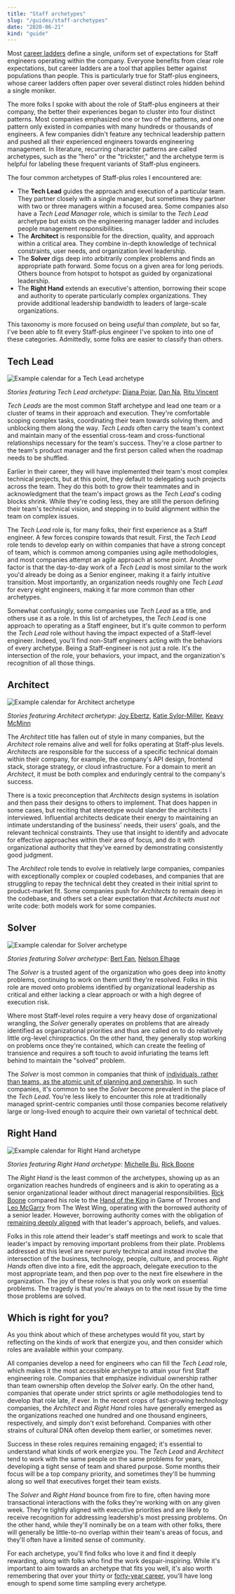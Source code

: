 ```yaml
---
title: "Staff archetypes"
slug: "/guides/staff-archetypes"
date: "2020-06-21"
kind: "guide"
---
```



Most [career ladders](https://lethain.com/perf-management-system/) define a single, uniform set of expectations for Staff engineers
operating within the company.
Everyone benefits from clear role expectations, but career ladders are a tool that applies better against populations than people.
This is particularly true for Staff-plus engineers, whose career ladders often paper over several distinct roles hidden behind a single moniker.

The more folks I spoke with about the role of Staff-plus engineers at their company,
the better their experiences began to cluster into four distinct patterns.
Most companies emphasized one or two of the patterns, and one pattern only existed in companies with many hundreds or thousands of engineers.
A few companies didn't feature any technical leadership pattern and pushed all their experienced engineers towards engineering management.
In literature, recurring character patterns are called archetypes, such as the "hero" or the "trickster,"
and the archetype term is helpful for labeling these frequent variants of Staff-plus engineers.

The four common archetypes of Staff-plus roles I encountered are:

* The **Tech Lead** guides the approach and execution of a particular team. They partner closely with a single manager, but sometimes they partner with two or three managers within a focused area. Some companies also have a  _Tech Lead Manager_ role, which is similar to the _Tech Lead_ archetype but exists on the engineering manager ladder and includes people management responsibilities.
* The **Architect** is responsible for the direction, quality, and approach within a critical area. They combine in-depth knowledge of technical constraints, user needs, and organization level leadership.
* The **Solver** digs deep into arbitrarily complex problems and finds an appropriate path forward. Some focus on a given area for long periods. Others bounce from hotspot to hotspot as guided by organizational leadership.
* The **Right Hand** extends an executive's attention, borrowing their scope and authority to operate particularly complex organizations. They provide additional leadership bandwidth to leaders of large-scale organizations.

This taxonomy is more focused on being _useful_ than _complete_, but so far, I've been able to fit every Staff-plus engineer I've spoken to into one of these categories. Admittedly, some folks are easier to classify than others.


## Tech Lead

![Example calendar for a Tech Lead archetype](/archetypes//TechLeadCalendar.png)

_Stories featuring Tech Lead archetype_: [Diana Pojar](https://staffeng.com/stories/diana-pojar), [Dan Na](https://staffeng.com/stories/dan-na), [Ritu Vincent](https://staffeng.com/stories/ritu-vincent)

_Tech Leads_ are the most common Staff archetype and lead one team or a cluster of teams in their approach and execution. They're comfortable scoping complex tasks, coordinating their team towards solving them, and unblocking them along the way. _Tech Leads_ often carry the team's context and maintain many of the essential cross-team and cross-functional relationships necessary for the team's success. They're a close partner to the team's product manager and the first person called when the roadmap needs to be shuffled.

Earlier in their career, they will have implemented their team's most complex technical projects, but at this point, they default to delegating such projects across the team.
They do this both to grow their teammates and in acknowledgment that the team's impact grows as the _Tech Lead_'s coding blocks shrink.
While they're coding less, they are still the person defining their team's technical vision, and stepping in to
build alignment within the team on complex issues.


The _Tech Lead_ role is, for many folks, their first experience as a Staff engineer. A few forces conspire towards that result.
First, the _Tech Lead_ role tends to develop early on within companies that have a strong concept of team,
which is common among companies using agile methodologies, and most companies attempt an agile approach at some point.
Another factor is that the day-to-day work of a _Tech Lead_ is most similar to the work you'd already be doing as a Senior engineer, making it a fairly intuitive transition.
Most importantly, an organization needs roughly one _Tech Lead_ for every eight engineers, making it far more common than other archetypes.

Somewhat confusingly, some companies use _Tech Lead_ as a title, and others use it as a role.
In this list of archetypes, the _Tech Lead_ is one approach to operating as a Staff engineer,
but it's quite common to perform the _Tech Lead_ role without having the impact expected of a Staff-level engineer.
Indeed, you'll find non-Staff engineers acting with the behaviors of every archetype.
Being a Staff-engineer is not just a role.
It's the intersection of the role, your behaviors, your impact, and the organization's recognition of all those things.


## Architect

![Example calendar for Architect archetype](/archetypes//ArchitectCalendar.png)

_Stories featuring Architect archetype_: [Joy Ebertz](https://staffeng.com/stories/joy-ebertz), [Katie Sylor-Miller](https://staffeng.com/stories/katie-sylor-miller), [Keavy McMinn](https://staffeng.com/stories/keavy-mcminn)

The _Architect_ title has fallen out of style in many companies, but the _Architect_ role remains alive and well for folks operating at Staff-plus levels. _Architects_ are responsible for the success of a specific technical domain within their company, for example, the company's API design, frontend stack, storage strategy, or cloud infrastructure. For a domain to merit an _Architect_, it must be both complex and enduringly central to the company's success.

There is a toxic preconception that _Architects_ design systems in isolation and then pass their designs to others to implement.
That does happen in some cases, but reciting that stereotype would slander the architects I interviewed.
Influential architects dedicate their energy to maintaining an intimate understanding of the business' needs, their users' goals, and the relevant technical constraints.
They use that insight to identify and advocate for effective approaches within their area of focus,
and do it with organizational authority that they've earned by demonstrating consistently good judgment.

The _Architect_ role tends to evolve in relatively large companies,
companies with exceptionally complex or coupled codebases, and
companies that are struggling to repay the technical debt they created in their initial sprint to product-market fit.
Some companies push for _Architects to_ remain deep in the codebase, and others set a clear expectation that _Architects must not_ write code: both models work for some companies.


## Solver

![Example calendar for Solver archetype](/archetypes//SolverCalendar.png)

_Stories featuring Solver archetype_: [Bert Fan](https://staffeng.com/stories/bert-fan), [Nelson Elhage](https://staffeng.com/stories/nelson-elhage)

The _Solver_ is a trusted agent of the organization who goes deep into knotty problems, continuing to work on them until they're resolved. Folks in this role are moved onto problems identified by organizational leadership as critical and either lacking a clear approach or with a high degree of execution risk.

Where most Staff-level roles require a very heavy dose of organizational wrangling, the _Solver_ generally operates on problems that are already identified as organizational priorities and thus are called on to do relatively little org-level chiropractics. On the other hand, they generally stop working on problems once they're contained, which can create the feeling of transience and requires a soft touch to avoid infuriating the teams left behind to maintain the "solved" problem.

The _Solver_ is most common in companies that think of [individuals, rather than teams, as the atomic unit of planning and ownership](https://lethain.com/weak-and-strong-team-concepts/).
In such companies, it's common to see the _Solver_ become prevalent in the place of the _Tech Lead_.
You're less likely to encounter this role at traditionally managed sprint-centric companies until those companies become
relatively large or long-lived enough to acquire their own varietal of technical debt.


## Right Hand

![Example calendar for Right Hand archetype](/archetypes//RightHandCalendar.png)

_Stories featuring Right Hand archetype_: [Michelle Bu](https://staffeng.com/stories/michelle-bu), [Rick Boone](https://staffeng.com/stories/rick-boone)

The _Right Hand_ is the least common of the archetypes, showing up as an organization reaches hundreds of engineers and is akin to operating as a senior organizational leader without direct managerial responsibilities. [Rick Boone](https://staffeng.com/stories/rick-boone) compared his role to the [Hand of the King](https://awoiaf.westeros.org/index.php/Hand_of_the_King) in Game of Thrones and [Leo McGarry](https://westwing.fandom.com/wiki/Leo_McGarry) from The West Wing, operating with the borrowed authority of a senior leader. However, borrowing authority comes with the obligation of [remaining deeply aligned](https://lethain.com/staying-aligned-with-authority/) with that leader's approach, beliefs, and values.

Folks in this role attend their leader's staff meetings and work to scale that leader's impact by removing important problems from their plate. Problems addressed at this level are never purely technical and instead involve the intersection of the business, technology, people, culture, and process. _Right Hands_ often dive into a fire, edit the approach, delegate execution to the most appropriate team, and then pop over to the next fire elsewhere in the organization. The joy of these roles is that you only work on essential problems. The tragedy is that you're always on to the next issue by the time those problems are solved.


## Which is right for you?

As you think about which of these archetypes would fit you, start by reflecting on the kinds of work that energize you,
and then consider which roles are available within your company.

All companies develop a need for engineers who can fill the _Tech Lead_ role, which makes it the most accessible archetype to attain your first Staff engineering role.
Companies that emphasize individual ownership rather than team ownership often develop the _Solver_ early.
On the other hand, companies that operate under strict sprints or agile methodologies tend to develop that role late, if ever.
In the recent crops of fast-growing technology companies, the _Architect_ and _Right Hand_ roles have generally emerged as the organizations reached one hundred and one thousand engineers,
respectively, and simply don't exist beforehand. Companies with other strains of cultural DNA often develop them earlier, or sometimes never.

Success in these roles requires remaining engaged; it's essential to understand what kinds of work energize you. The _Tech Lead_ and _Architect_ tend to work with the same people on the same problems for years, developing a tight sense of team and shared purpose.
Some months their focus will be a top company priority, and sometimes they'll be humming along so well that executives forget their team exists.

The _Solver_ and _Right Hand_ bounce from fire to fire, often having more transactional interactions with the folks they're working with on any given week. They're tightly aligned with executive priorities and are likely to receive recognition for addressing leadership's most pressing problems. On the other hand, while they'll nominally be on a team with other folks, there will generally be little-to-no overlap within their team's areas of focus, and they'll often have a limited sense of community.

For each archetype, you'll find folks who love it and find it deeply rewarding, along with folks who find the work despair-inspiring. While it's important to aim towards an archetype that fits you well, it's also worth remembering that over your thirty or [forty-year career](https://lethain.com/forty-year-career/), you'll have long enough to spend some time sampling every archetype.